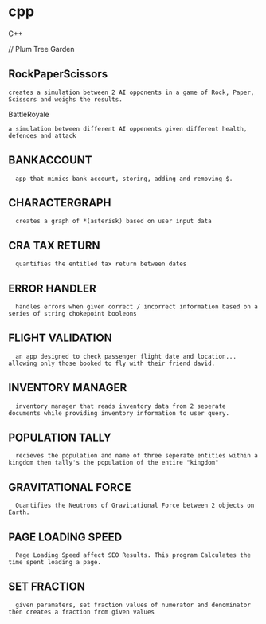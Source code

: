 # cpp
C++


// Plum Tree Garden


RockPaperScissors
-----------------
    creates a simulation between 2 AI opponents in a game of Rock, Paper, Scissors and weighs the results.

BattleRoyale
    
    a simulation between different AI oppenents given different health, defences and attack


BANKACCOUNT
----------
      app that mimics bank account, storing, adding and removing $.


CHARACTERGRAPH
----------
      creates a graph of *(asterisk) based on user input data


CRA TAX RETURN
----------
      quantifies the entitled tax return between dates


ERROR HANDLER
----------
      handles errors when given correct / incorrect information based on a series of string chokepoint booleons


FLIGHT VALIDATION
----------
      an app designed to check passenger flight date and location... allowing only those booked to fly with their friend david.


INVENTORY MANAGER
----------
      inventory manager that reads inventory data from 2 seperate documents while providing inventory information to user query. 


POPULATION TALLY
----------
      recieves the population and name of three seperate entities within a kingdom then tally's the population of the entire "kingdom"


GRAVITATIONAL FORCE
----------
      Quantifies the Neutrons of Gravitational Force between 2 objects on Earth.


PAGE LOADING SPEED
----------
      Page Loading Speed affect SEO Results. This program Calculates the time spent loading a page.


SET FRACTION
----------
      given paramaters, set fraction values of numerator and denominator then creates a fraction from given values
